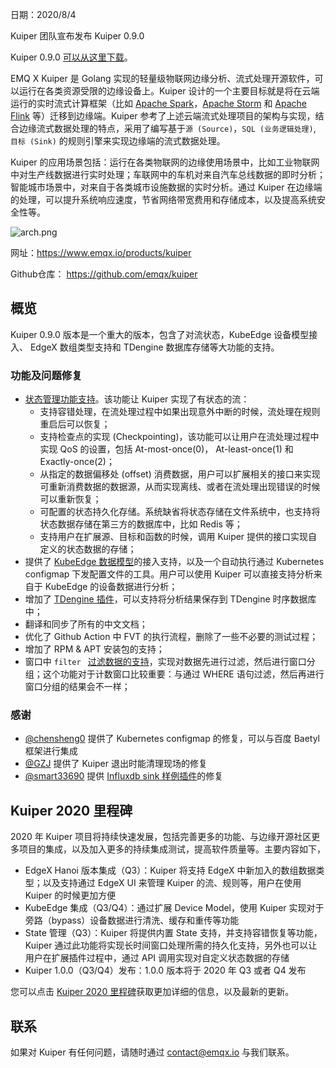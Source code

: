 

日期：2020/8/4

Kuiper 团队宣布发布 Kuiper 0.9.0

Kuiper 0.9.0 [可以从这里下载](https://github.com/emqx/kuiper/releases/tag/0.9.0)。

EMQ X Kuiper 是 Golang 实现的轻量级物联网边缘分析、流式处理开源软件，可以运行在各类资源受限的边缘设备上。Kuiper 设计的一个主要目标就是将在云端运行的实时流式计算框架（比如 [Apache Spark](https://spark.apache.org/)，[Apache Storm](https://storm.apache.org/) 和 [Apache Flink](https://flink.apache.org/) 等）迁移到边缘端。Kuiper 参考了上述云端流式处理项目的架构与实现，结合边缘流式数据处理的特点，采用了编写基于`源 (Source)`，`SQL (业务逻辑处理)`, `目标 (Sink)` 的规则引擎来实现边缘端的流式数据处理。

Kuiper 的应用场景包括：运行在各类物联网的边缘使用场景中，比如工业物联网中对生产线数据进行实时处理；车联网中的车机对来自汽车总线数据的即时分析；智能城市场景中，对来自于各类城市设施数据的实时分析。通过 Kuiper 在边缘端的处理，可以提升系统响应速度，节省网络带宽费用和存储成本，以及提高系统安全性等。

![arch.png](https://static.emqx.net/images/bcd3fbfb96709c8dd747b0bd6bcaec79.png)

网址：https://www.emqx.io/products/kuiper

Github仓库： https://github.com/emqx/kuiper

## 概览

Kuiper 0.9.0 版本是一个重大的版本，包含了对流状态，KubeEdge 设备模型接入、 EdgeX 数组类型支持和 TDengine 数据库存储等大功能的支持。

### 功能及问题修复

- [状态管理功能支持](https://github.com/emqx/kuiper/blob/develop/docs/zh_CN/rules/state_and_fault_tolerance.md)。该功能让 Kuiper 实现了有状态的流：
  - 支持容错处理，在流处理过程中如果出现意外中断的时候，流处理在规则重启后可以恢复；
  - 支持检查点的实现 (Checkpointing)，该功能可以让用户在流处理过程中实现 QoS 的设置，包括 At-most-once(0)， At-least-once(1) 和 Exactly-once(2)；
  - 从指定的数据偏移处 (offset) 消费数据，用户可以扩展相关的接口来实现可重新消费数据的数据源，从而实现离线、或者在流处理出现错误的时候可以重新恢复；
  - 可配置的状态持久化存储。系统缺省将状态存储在文件系统中，也支持将状态数据存储在第三方的数据库中，比如 Redis 等；
  - 支持用户在扩展源、目标和函数的时候，调用 Kuiper 提供的接口实现自定义的状态数据的存储；
- 提供了 [KubeEdge 数据模型](https://github.com/emqx/kuiper/blob/develop/docs/en_US/rules/sources/mqtt.md#kubeedgeversion)的接入支持，以及一个自动执行通过 Kubernetes configmap 下发配置文件的工具。用户可以使用 Kuiper 可以直接支持分析来自于 KubeEdge 的设备数据进行分析；
- 增加了 [TDengine 插件](https://github.com/emqx/kuiper/blob/master/docs/zh_CN/plugins/sinks/taos.md)，可以支持将分析结果保存到 TDengine 时序数据库中；
- 翻译和同步了所有的中文文档；
- 优化了 Github Action 中 FVT 的执行流程，删除了一些不必要的测试过程；
- 增加了 RPM & APT 安装包的支持；
- 窗口中 `filter ` [过滤数据的支持](https://github.com/emqx/kuiper/blob/cfbdf6503e7e63e0680d038cb06aece0415f91a0/docs/en_US/sqls/windows.md#filter-window-inputs)，实现对数据先进行过滤，然后进行窗口分组；这个功能对于计数窗口比较重要：与通过 WHERE 语句过滤，然后再进行窗口分组的结果会不一样；

### 感谢

- [@chensheng0](https://github.com/emqx/kuiper/commits?author=chensheng0) 提供了 Kubernetes configmap 的修复，可以与百度 Baetyl 框架进行集成
- [@GZJ](https://github.com/emqx/kuiper/commits?author=GZJ) 提供了 Kuiper 退出时能清理现场的修复
- [@smart33690](https://github.com/smart33690) 提供 [Influxdb sink 样例插件](https://github.com/emqx/kuiper/blob/master/docs/zh_CN/plugins/sinks/influxdb.md)的修复

## Kuiper 2020 里程碑

2020 年 Kuiper 项目将持续快速发展，包括完善更多的功能、与边缘开源社区更多项目的集成，以及加入更多的持续集成测试，提高软件质量等。主要内容如下，

- EdgeX Hanoi 版本集成（Q3）：Kuiper 将支持 EdgeX 中新加入的数组数据类型；以及支持通过 EdgeX UI 来管理 Kuiper 的流、规则等，用户在使用 Kuiper 的时候更加方便
- KubeEdge 集成（Q3/Q4）：通过扩展 Device Model，使用 Kuiper 实现对于旁路（bypass）设备数据进行清洗、缓存和重传等功能
- State 管理（Q3）：Kuiper 将提供内置 State 支持，并支持容错恢复等功能，Kuiper 通过此功能将实现长时间窗口处理所需的持久化支持，另外也可以让用户在扩展插件过程中，通过 API 调用实现对自定义状态数据的存储
- Kuiper 1.0.0（Q3/Q4）发布：1.0.0 版本将于 2020 年 Q3 或者 Q4 发布

您可以点击 [Kuiper 2020 里程碑](https://github.com/emqx/kuiper/projects/1)获取更加详细的信息，以及最新的更新。

## 联系

如果对 Kuiper 有任何问题，请随时通过 contact@emqx.io 与我们联系。